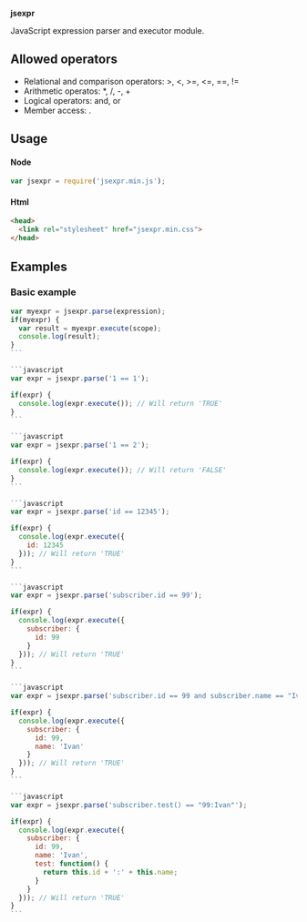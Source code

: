 **jsexpr**

JavaScript expression parser and executor module. 

## Allowed operators
  - Relational and comparison operators: >, <, >=, <=, ==, !=
  - Arithmetic operatos: *, /, -, +
  - Logical operators: and, or
  - Member access: .
  
## Usage
#### Node
```javascript
var jsexpr = require('jsexpr.min.js');
```
#### Html
```html
<head>
  <link rel="stylesheet" href="jsexpr.min.css">
</head>
```

## Examples

### Basic example
````javascript
var myexpr = jsexpr.parse(expression);
if(myexpr) {
  var result = myexpr.execute(scope);
  console.log(result);
}
```

```javascript
var expr = jsexpr.parse('1 == 1');

if(expr) {
  console.log(expr.execute()); // Will return 'TRUE'
}
```

```javascript
var expr = jsexpr.parse('1 == 2');

if(expr) {
  console.log(expr.execute()); // Will return 'FALSE'
}
```

```javascript
var expr = jsexpr.parse('id == 12345');

if(expr) {
  console.log(expr.execute({
    id: 12345
  })); // Will return 'TRUE'
}
```

```javascript
var expr = jsexpr.parse('subscriber.id == 99');

if(expr) {
  console.log(expr.execute({
    subscriber: {
      id: 99
    }
  })); // Will return 'TRUE'
}
```

```javascript
var expr = jsexpr.parse('subscriber.id == 99 and subscriber.name == "Ivan"');

if(expr) {
  console.log(expr.execute({
    subscriber: {
      id: 99,
      name: 'Ivan'
    }
  })); // Will return 'TRUE'
}
```

```javascript
var expr = jsexpr.parse('subscriber.test() == "99:Ivan"');

if(expr) {
  console.log(expr.execute({
    subscriber: {
      id: 99,
      name: 'Ivan',
      test: function() {
        return this.id + ':' + this.name;
      }
    }
  })); // Will return 'TRUE'
}
```
